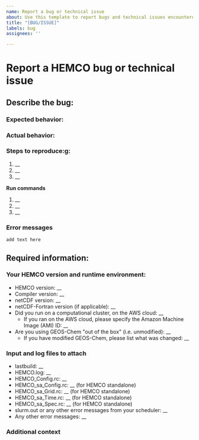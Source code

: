 ```yaml
---
name: Report a bug or technical issue
about: Use this template to report bugs and technical issues encountered while using HEMCO.
title: "[BUG/ISSUE]"
labels: bug
assignees: ''

---
```


# Report a HEMCO bug or technical issue
<!--- STOP!  BEFORE YOU SUBMIT THIS ISSUE, PLEASE READ THE FOLLOWING: -->
<!--- -->
<!--- 1. If this is the first time you are submitting a HEMCO issue via Github, we recommend that you first view -->
<!--- our tutorial videos at this link: https://www.youtube.com/c/geoschem -->
<!--- --->
<!--- 2. Only post bug reports in this issue.
<!--- To report ask a general HEMCO question, start a discussion, or add a feature request, please use this link: -->
<!--- https://github.com/geoschem/HEMCO/issues/new/choose -->
<!--- --->
<!--- 3. Contact the GEOS-Chem Working Groups directly for assistance with scientific questions --->
<!--- Please keep in mind that the GEOS-Chem Support Team] focuses primarily on software development and user support -->
<!--- rather than on scientific research. If your question is more scientific in nature (e.g. "What happens if I change -->
<!--- this reaction rate from X to Y?", or "Is emissions inventory A better than inventory B?", etc.), then we recommend -->
<!--- that you contact the relevant GEOS-Chem Working Group for assistance. -->
<!--- -->
<!--- 4. Check to see if your issue has already been resolved -->
<!--- Before submitting a HEMCO bug/issue report, please take a moment to check -->
<!--- if a solution for your issue has already been reported in this issue tracker. -->
<!--- -->
<!--- 5. Try to resolve the issue yourself -->
<!--- Compile HEMCO with debugging options and turn on VERBOSE:3 and WARNINGS:3 -->
<!--- in the HEMCO Configuration file.  This may provide some insight into the issue. -->

## Describe the bug:

### Expected behavior: ###
<!--- Include a clear and concise description of what you expected to happen. -->

### Actual behavior: ###
<!--- Include a clear and concise description of the bug or issue that you have encountered. -->

### Steps to reproduce:g:
<!--- Include the steps that must be done in order to reproduce the observed behavior:

**Compilation commands**
<!--- Please list all the steps you did to to compile GEOS-Chem in the spaces marked by `__`. -->
1.  __
2.  __
3.  __

**Run commands**
<!--- Please list all the steps you did to run GEOS-Chem in the spaces marked by `__`. -->
1.  __
2.  __
3.  __

### Error messages
<!--- Please cut and paste any error message output where it says `add text here`. --->
```
add text here
```

## Required information:

### Your HEMCO version and runtime environment:
<!--- Please supply the requested information in the spaces marked by `__`. -->
 - HEMCO version: __
 - Compiler version: __
 - netCDF version: __
 - netCDF-Fortran version (if applicable): __
 - Did you run on a computational cluster, on the AWS cloud: __
   - If you ran on the AWS cloud, please specify the Amazon Machine Image (AMI) ID: __
 - Are you using GEOS-Chem "out of the box" (i.e. unmodified): __
   - If you have modified GEOS-Chem, please list what was changed: __

### Input and log files to attach
<!--- Please supply the requested information in the spaces marked by `__` -->
<!--- You can drag and drop files to this window and Github will upload them to this issue. --->
<!--- NOTE: Any text files (*.F90, *.rc, input.geos, log files) must have the `.txt` suffix --->
<!--- or Github will not be able to display them. --->
 - lastbuild: __
 - HEMCO.log: __
 - HEMCO_Config.rc: __
 - HEMCO_sa_Config.rc: __ (for HEMCO standalone)
 - HEMCO_sa_Grid.rc: __ (for HEMCO standalone)
 - HEMCO_sa_Time.rc: __ (for HEMCO standalone)
 - HEMCO_sa_Spec.rc: __ (for HEMCO standalone)
 - slurm.out or any other error messages from your scheduler: __
 - Any other error messages: __

### Additional context
<!--- Include any other context about the problem here. -->
